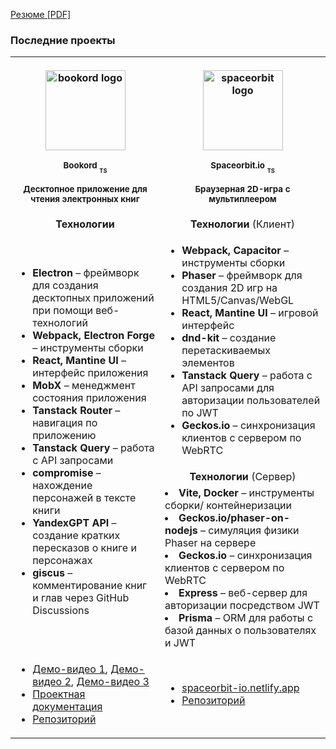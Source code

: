 [Резюме \[PDF\]](https://raw.githubusercontent.com/LiprikON2/LiprikON2/master/%D0%A0%D0%B5%D0%B9%D0%BD%D0%B3%D0%B5%D0%B2%D0%B5%D1%80%D1%86%20%D0%92%D0%B0%D0%B4%D0%B8%D0%BC%20%D0%90%D0%BB%D0%B5%D0%BA%D1%81%D0%B5%D0%B5%D0%B2%D0%B8%D1%87%20-%20%D0%A0%D0%B5%D0%B7%D1%8E%D0%BC%D0%B5.pdf)


### Последние проекты


<table>
<tr>
<th align="center">
<img width="401" height="1">
<p>


<p align="middle">
<a href="https://github.com/LiprikON2/Bookord">
<img width="128" src="https://i.imgur.com/iS7vpph.png" alt="bookord logo"/>
</a>
</p>
<small>
Bookord <sub><sub>TS</sub></sub>
</small>

<sub>Десктопное приложение для чтения электронных книг</sub>

</p>
</th>
<th align="center">
<img width="441" height="1">
<p> 

<p align="middle">
<a href="https://github.com/LiprikON2/Spaceorbit.io">
<img width="128" src="https://i.imgur.com/yEsh1uI.png" alt="spaceorbit logo"/>
</a>
</p>
<small>
Spaceorbit.io <sub><sub>TS</sub></sub>
</small>

<sub>Браузерная 2D-игра с
мультиплеером</sub>


</p>
</th>
</tr>

<tr>
<td align="center">
<strong>Технологии</strong>
</td>
<td align="center">
<strong>Технологии</strong> (Клиент)
</td>
</tr>

<tr>
<td rowspan="3">

<ul>
<li><strong>Electron</strong> – фреймворк для создания
десктопных приложений при помощи
веб-технологий</li>
<li><strong>Webpack, Electron Forge</strong> –
инструменты сборки</li>
<li><strong>React, Mantine UI</strong> – интерфейс
приложения</li>
<li><strong>MobX</strong> – менеджмент состояния
приложения</li>
<li><strong>Tanstack Router</strong> – навигация по
приложению</li>
<li><strong>Tanstack Query</strong> – работа с API
запросами</li>
<li><strong>compromise</strong> – нахождение
персонажей в тексте книги</li>
<li><strong>YandexGPT API</strong> – создание кратких
пересказов о книге и персонажах</li>
<li><strong>giscus</strong> – комментирование книг и глав
через GitHub Discussions</li>
</ul>
  
</td>
<td>

<ul>
<li><strong>Webpack, Capacitor</strong> – инструменты
сборки</li>
<li><strong>Phaser</strong> – фреймворк для создания 2D
игр на HTML5/Canvas/WebGL</li>
<li><strong>React, Mantine UI</strong> – игровой интерфейс</li>
<li><strong>dnd-kit</strong> – создание перетаскиваемых
элементов</li>
<li><strong>Tanstack Query</strong> – работа с API запросами для авторизации пользователей по JWT</li>
<li><strong>Geckos.io</strong> – синхронизация клиентов с
сервером по WebRTC</li>
</ul>
  
</td>
</tr>

<tr>

<td align="center">
<strong>Технологии</strong> (Сервер)
</td>
</tr>


<td>
  
<li><strong>Vite, Docker</strong> – инструменты сборки/
контейнеризации</li>
<li><strong>Geckos.io/phaser-on-nodejs</strong> –
симуляция физики Phaser на сервере</li>
<li><strong>Geckos.io</strong> – синхронизация клиентов с
сервером по WebRTC</li>

<li><strong>Express</strong> – веб-сервер для
авторизации посредством JWT</li>
<li><strong>Prisma</strong> – ORM для работы с базой
данных о пользователях и JWT</li>

</ul>

</td>

<tr>
<td>
<ul>
<li><a href="https://www.youtube.com/watch?v=lXqP77dod8o">Демо-видео 1</a>, <a href="https://www.youtube.com/watch?v=95-NBEa5OIw">Демо-видео 2</a>, <a href="https://www.youtube.com/watch?v=i9kWWFO5MVY">Демо-видео 3</a></li>
<li><a href="https://bookord-docs.netlify.app/">Проектная документация</a></li>
<li><a href="https://github.com/LiprikON2/Bookord">Репозиторий</a></li>
</ul>
</td>

<td>
<ul>
<li><a href="https://spaceorbit-io.netlify.app/">spaceorbit-io.netlify.app</a></li>
<li><a href="https://github.com/LiprikON2/spaceorbit.io">Репозиторий</a></li>
</ul>
</td>
</tr>


</table>
